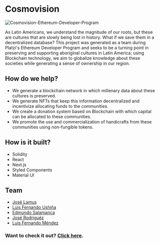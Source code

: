 # Cosmovision

![Cosmovision-Ethereum-Developer-Program](https://user-images.githubusercontent.com/37456799/189764633-ef1f9e76-d8dd-4920-9ef3-6a46c395d7c7.png)

As Latin Americans, we understand the magnitude of our roots, but these are cultures that are slowly being lost in history. What if we save them in a decentralized database? This project was generated as a team during Platzi's Ethereum Developer Program and seeks to be a turning point in preserving and supporting aboriginal cultures in Latin America; using Blockchain technology, we aim to globalize knowledge about these societies while generating a sense of ownership in our region.

## How do we help?
- We generate a blockchain network in which millenary data about these cultures is preserved.
- We generate NFTs that keep this information decentralized and incentivize allocating funds to the communities.
- We create a donation system based on Blockchain with which capital can be allocated to these communities.
- We promote the use and commercialization of handicrafts from these communities using non-fungible tokens.

## How is it built?
- Solidity
- React
- Next.js
- Styled Components
- Material UI

## Team
- [José Lamus](https://github.com/joselr7)
- [Luis Fernando Ushiña](https://github.com/wolfcito)
- [Edmundo Salamanca](https://github.com/edsadev)
- [José Rodriguéz](https://github.com/josedev03)
- [Luis Fernando Méndez](https://github.com/lufernandomg)

### Want to check it out? [Click here](https://cosmovision-eth.vercel.app/).
